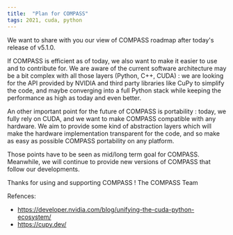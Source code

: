 ```yaml
---
title:  "Plan for COMPASS"
tags: 2021, cuda, python
---
```

We want to share with you our view of COMPASS roadmap after today's release of v5.1.0.

If COMPASS is efficient as of today, we also want to make it easier to use and to contribute for.
We are aware of the current software architecture may be a bit complex with all those layers (Python, C++, CUDA) : we are looking for the API provided by NVIDIA and third party libraries like CuPy to simplify the code, and maybe converging into a full Python stack while keeping the performance as high as today and even better.

An other important point for the future of COMPASS is portability : today, we fully rely on CUDA, and we want to make COMPASS compatible with any hardware. We aim to provide some kind of abstraction layers which will make the hardware implementation transparent for the code, and so make as easy as possible COMPASS portability on any platform.

Those points have to be seen as mid/long term goal for COMPASS. Meanwhile, we will continue to provide new versions of COMPASS that follow our developments.

Thanks for using and supporting COMPASS !
The COMPASS Team

Refences:

- https://developer.nvidia.com/blog/unifying-the-cuda-python-ecosystem/
- https://cupy.dev/
